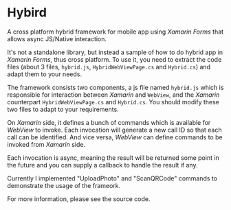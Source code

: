 # Hybird
A cross platform hybrid framework for mobile app using *Xamarin Forms* that allows async JS/Native interaction.

It's not a standalone library, but instead a sample of how to do hybrid app in *Xamarin Forms*, thus cross platform. To use it, you need to extract the code files (about 3 files, `hybrid.js`, `HybridWebViewPage.cs` and `Hybrid.cs`) and adapt them to your needs.

The framework consists two components, a js file named `hybrid.js` which is responsible for interaction between *Xamarin* and `WebView`, and the *Xamarin* counterpart `HybridWebViewPage.cs` and `Hybrid.cs`. You should modify these two files to adapt to your requirements.

On *Xamarin* side, it defines a bunch of commands which is available for *WebView* to invoke. Each invocation will generate a new call ID so that each call can be identified. And vice versa, *WebView* can define commands to be invoked from *Xamarin* side. 

Each invocation is async, meaning the result will be returned some point in the future and you can supply a callback to handle the result if any. 

Currently I implemented "UploadPhoto" and "ScanQRCode" commands to demonstrate the usage of the frameork.

For more information, please see the source code.
